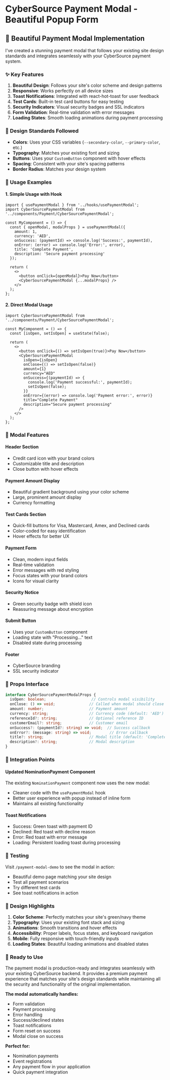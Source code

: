 # CyberSource Payment Modal - Beautiful Popup Form

## 🎨 **Beautiful Payment Modal Implementation**

I've created a stunning payment modal that follows your existing site design standards and integrates seamlessly with your CyberSource payment system.

### ✨ **Key Features**

1. **Beautiful Design**: Follows your site's color scheme and design patterns
2. **Responsive**: Works perfectly on all device sizes
3. **Toast Notifications**: Integrated with react-hot-toast for user feedback
4. **Test Cards**: Built-in test card buttons for easy testing
5. **Security Indicators**: Visual security badges and SSL indicators
6. **Form Validation**: Real-time validation with error messages
7. **Loading States**: Smooth loading animations during payment processing

### 🎯 **Design Standards Followed**

- **Colors**: Uses your CSS variables (`--secondary-color`, `--primary-color`, etc.)
- **Typography**: Matches your existing font and sizing
- **Buttons**: Uses your `CustomButton` component with hover effects
- **Spacing**: Consistent with your site's spacing patterns
- **Border Radius**: Matches your design system

### 🚀 **Usage Examples**

#### 1. **Simple Usage with Hook**
```tsx
import { usePaymentModal } from '../hooks/usePaymentModal';
import CyberSourcePaymentModal from '../components/Payment/CyberSourcePaymentModal';

const MyComponent = () => {
  const { openModal, modalProps } = usePaymentModal({
    amount: 1,
    currency: 'AED',
    onSuccess: (paymentId) => console.log('Success:', paymentId),
    onError: (error) => console.log('Error:', error),
    title: 'Complete Payment',
    description: 'Secure payment processing'
  });

  return (
    <>
      <button onClick={openModal}>Pay Now</button>
      <CyberSourcePaymentModal {...modalProps} />
    </>
  );
};
```

#### 2. **Direct Modal Usage**
```tsx
import CyberSourcePaymentModal from '../components/Payment/CyberSourcePaymentModal';

const MyComponent = () => {
  const [isOpen, setIsOpen] = useState(false);

  return (
    <>
      <button onClick={() => setIsOpen(true)}>Pay Now</button>
      <CyberSourcePaymentModal
        isOpen={isOpen}
        onClose={() => setIsOpen(false)}
        amount={1}
        currency="AED"
        onSuccess={(paymentId) => {
          console.log('Payment successful:', paymentId);
          setIsOpen(false);
        }}
        onError={(error) => console.log('Payment error:', error)}
        title="Complete Payment"
        description="Secure payment processing"
      />
    </>
  );
};
```

### 🎨 **Modal Features**

#### **Header Section**
- Credit card icon with your brand colors
- Customizable title and description
- Close button with hover effects

#### **Payment Amount Display**
- Beautiful gradient background using your color scheme
- Large, prominent amount display
- Currency formatting

#### **Test Cards Section**
- Quick-fill buttons for Visa, Mastercard, Amex, and Declined cards
- Color-coded for easy identification
- Hover effects for better UX

#### **Payment Form**
- Clean, modern input fields
- Real-time validation
- Error messages with red styling
- Focus states with your brand colors
- Icons for visual clarity

#### **Security Notice**
- Green security badge with shield icon
- Reassuring message about encryption

#### **Submit Button**
- Uses your `CustomButton` component
- Loading state with "Processing..." text
- Disabled state during processing

#### **Footer**
- CyberSource branding
- SSL security indicator

### 🔧 **Props Interface**

```typescript
interface CyberSourcePaymentModalProps {
  isOpen: boolean;                    // Controls modal visibility
  onClose: () => void;               // Called when modal should close
  amount: number;                    // Payment amount
  currency: string;                  // Currency code (default: 'AED')
  referenceId?: string;              // Optional reference ID
  customerEmail?: string;            // Customer email
  onSuccess?: (paymentId?: string) => void;  // Success callback
  onError?: (message: string) => void;        // Error callback
  title?: string;                    // Modal title (default: 'Complete Payment')
  description?: string;              // Modal description
}
```

### 🎯 **Integration Points**

#### **Updated NominationPayment Component**
The existing `NominationPayment` component now uses the new modal:
- Cleaner code with the `usePaymentModal` hook
- Better user experience with popup instead of inline form
- Maintains all existing functionality

#### **Toast Notifications**
- Success: Green toast with payment ID
- Declined: Red toast with decline reason
- Error: Red toast with error message
- Loading: Persistent loading toast during processing

### 🧪 **Testing**

Visit `/payment-modal-demo` to see the modal in action:
- Beautiful demo page matching your site design
- Test all payment scenarios
- Try different test cards
- See toast notifications in action

### 🎨 **Design Highlights**

1. **Color Scheme**: Perfectly matches your site's green/navy theme
2. **Typography**: Uses your existing font stack and sizing
3. **Animations**: Smooth transitions and hover effects
4. **Accessibility**: Proper labels, focus states, and keyboard navigation
5. **Mobile**: Fully responsive with touch-friendly inputs
6. **Loading States**: Beautiful loading animations and disabled states

### 🚀 **Ready to Use**

The payment modal is production-ready and integrates seamlessly with your existing CyberSource backend. It provides a premium payment experience that matches your site's design standards while maintaining all the security and functionality of the original implementation.

**The modal automatically handles:**
- Form validation
- Payment processing
- Error handling
- Success/declined states
- Toast notifications
- Form reset on success
- Modal close on success

**Perfect for:**
- Nomination payments
- Event registrations
- Any payment flow in your application
- Quick payment integration
